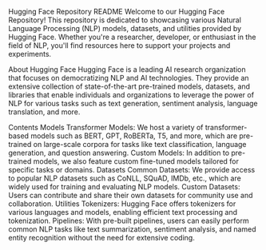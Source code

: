 Hugging Face Repository README
Welcome to our Hugging Face Repository! This repository is dedicated to showcasing various Natural Language Processing (NLP) models, datasets, and utilities provided by Hugging Face. Whether you're a researcher, developer, or enthusiast in the field of NLP, you'll find resources here to support your projects and experiments.

About Hugging Face
Hugging Face is a leading AI research organization that focuses on democratizing NLP and AI technologies. They provide an extensive collection of state-of-the-art pre-trained models, datasets, and libraries that enable individuals and organizations to leverage the power of NLP for various tasks such as text generation, sentiment analysis, language translation, and more.

Contents
Models
Transformer Models: We host a variety of transformer-based models such as BERT, GPT, RoBERTa, T5, and more, which are pre-trained on large-scale corpora for tasks like text classification, language generation, and question answering.
Custom Models: In addition to pre-trained models, we also feature custom fine-tuned models tailored for specific tasks or domains.
Datasets
Common Datasets: We provide access to popular NLP datasets such as CoNLL, SQuAD, IMDb, etc., which are widely used for training and evaluating NLP models.
Custom Datasets: Users can contribute and share their own datasets for community use and collaboration.
Utilities
Tokenizers: Hugging Face offers tokenizers for various languages and models, enabling efficient text processing and tokenization.
Pipelines: With pre-built pipelines, users can easily perform common NLP tasks like text summarization, sentiment analysis, and named entity recognition without the need for extensive coding.
